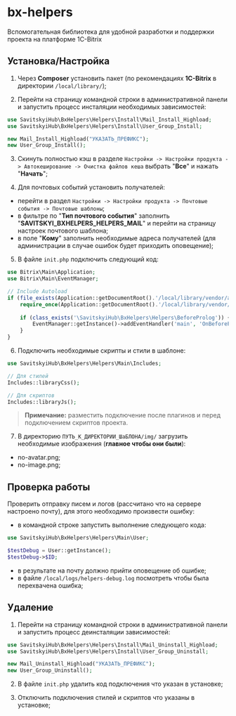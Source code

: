 # bx-helpers
Вспомогательная библиотека для удобной разработки и поддержки проекта на платформе 1С-Bitrix

## Установка/Настройка

1) Через **Composer** установить пакет (по рекомендациях **1С-Bitrix** в директории `/local/library/`);

2) Перейти на страницу командной строки в административной панели и запустить процесс инсталяции необходимых зависимостей:

```php
use SavitskyiHub\BxHelpers\Helpers\Install\Mail_Install_Highload;
use SavitskyiHub\BxHelpers\Helpers\Install\User_Group_Install;

new Mail_Install_Highload("УКАЗАТЬ_ПРЕФИКС");
new User_Group_Install();
```

3) Скинуть полностью кэш в разделе `Настройки -> Настройки продукта -> Автокеширование -> Очистка файлов кеша` выбрать "**Все**" и нажать "**Начать**";

4) Для почтовых событий установить получателей:

- перейти в раздел `Настройки -> Настройки продукта -> Почтовые события -> Почтовые шаблоны`;
- в фильтре по "**Тип почтового события**" заполнить "**SAVITSKYI_BXHELPERS_HELPERS_MAIL**" и перейти на страницу настроек почтового шаблона;
- в поле "**Кому**" заполнить необходимые адреса получателей  (для администрации в случае ошибок будет приходить оповещение);

5) В файле `init.php` подключить следующий код:

```php
use Bitrix\Main\Application;
use Bitrix\Main\EventManager;

// Include Autoload
if (file_exists(Application::getDocumentRoot().'/local/library/vendor/autoload.php')) {
	require_once(Application::getDocumentRoot().'/local/library/vendor/autoload.php');
	
	if (class_exists('\SavitskyiHub\BxHelpers\Helpers\BeforeProlog')) {
		EventManager::getInstance()->addEventHandler('main', 'OnBeforeProlog', ['\SavitskyiHub\BxHelpers\Helpers\BeforeProlog', 'Init']);
	}
}
```

6) Подключить необходимые скрипты и стили в шаблоне:

```php
use SavitskyiHub\BxHelpers\Helpers\Main\Includes;

// Для стилей
Includes::libraryCss();

// Для скриптов
Includes::libraryJs();
```

> **Примечание:** разместить подключение после плагинов и перед подключением скриптов проекта.

7) В директорию `ПУТЬ_К_ДИРЕКТОРИИ_ШаБЛОНА/img/` загрузить необходимые изображения (**главное чтобы они были**):

- no-avatar.png;
- no-image.png;

## Проверка работы

Проверить отправку писем и логов (рассчитано что на сервере настроено почту), для этого необходимо произвести ошибку:

- в командной строке запустить выполнение следующего кода:

```php
use SavitskyiHub\BxHelpers\Helpers\Main\User;

$testDebug = User::getInstance();
$testDebug->$ID;
```

- в результате на почту должно прийти оповещение об ошибке;
- в файле `/local/logs/helpers-debug.log` посмотреть чтобы была перехвачена ошибка;

## Удаление

1) Перейти на страницу командной строки в административной панели и запустить процесс деинсталяции зависимостей:

```php
use SavitskyiHub\BxHelpers\Helpers\Install\Mail_Uninstall_Highload;
use SavitskyiHub\BxHelpers\Helpers\Install\User_Group_Uninstall;

new Mail_Uninstall_Highload("УКАЗАТЬ_ПРЕФИКС");
new User_Group_Uninstall();
```

2) В файле `init.php` удалить код подключения что указан в установке;

3) Отключить подключения стилей и скриптов что указаны в установке;